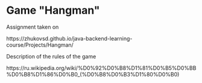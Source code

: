 
<h1>Game "Hangman"</h1>

<p>Assignment taken on</p>
https://zhukovsd.github.io/java-backend-learning-course/Projects/Hangman/


<p>Description of the rules of the game</p>
https://ru.wikipedia.org/wiki/%D0%92%D0%B8%D1%81%D0%B5%D0%BB%D0%B8%D1%86%D0%B0_(%D0%B8%D0%B3%D1%80%D0%B0)

